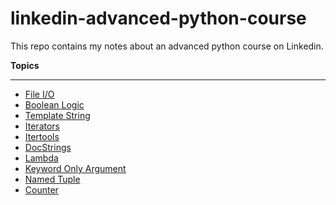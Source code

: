 # linkedin-advanced-python-course
This repo contains my notes about an advanced python course on Linkedin.

**Topics**
_____________
* [File I/O](file-io.py)
* [Boolean Logic](boolean-logic.py)
* [Template String](template-string.py)
* [Iterators](iterators.py)
* [Itertools](itertools.py)
* [DocStrings](docstrings.py)
* [Lambda](lambda.py)
* [Keyword Only Argument](keyword-only-argument.py)
* [Named Tuple](named-tuple.py)
* [Counter](counter.py)
